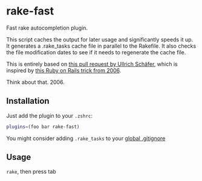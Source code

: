 # rake-fast

Fast rake autocompletion plugin.

This script caches the output for later usage and significantly speeds it up. It generates a .rake_tasks cache file in parallel to the Rakefile. It also checks the file modification dates to see if it needs to regenerate the cache file.

This is entirely based on [this pull request by Ullrich Schäfer](https://github.com/robb/.dotfiles/pull/10/), which is inspired by [this Ruby on Rails trick from 2006](http://weblog.rubyonrails.org/2006/3/9/fast-rake-task-completion-for-zsh/).

Think about that. 2006.

## Installation

Just add the plugin to your `.zshrc`:

```bash
plugins=(foo bar rake-fast)
```

You might consider adding `.rake_tasks` to your [global .gitignore](https://help.github.com/articles/ignoring-files#global-gitignore)

## Usage

`rake`, then press tab
